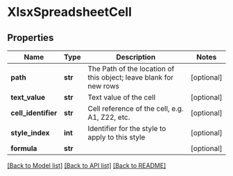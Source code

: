# XlsxSpreadsheetCell

## Properties
Name | Type | Description | Notes
------------ | ------------- | ------------- | -------------
**path** | **str** | The Path of the location of this object; leave blank for new rows | [optional] 
**text_value** | **str** | Text value of the cell | [optional] 
**cell_identifier** | **str** | Cell reference of the cell, e.g. A1, Z22, etc. | [optional] 
**style_index** | **int** | Identifier for the style to apply to this style | [optional] 
**formula** | **str** |  | [optional] 

[[Back to Model list]](../README.md#documentation-for-models) [[Back to API list]](../README.md#documentation-for-api-endpoints) [[Back to README]](../README.md)


